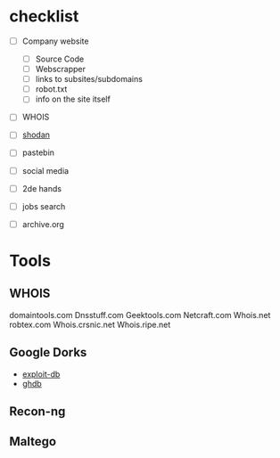 # checklist
- [ ] Company website
  - [ ] Source Code
  - [ ] Webscrapper
  - [ ] links to subsites/subdomains
  - [ ] robot.txt
  - [ ] info on the site itself
- [ ] WHOIS 
- [ ] [shodan](https://www.shodan.io/)
- [ ] pastebin
- [ ] social media
- [ ] 2de hands
- [ ] jobs search
- [ ] archive.org


# Tools
## WHOIS
  	
  domaintools.com
	Dnsstuff.com
	Geektools.com
  Netcraft.com
	Whois.net
	robtex.com
	Whois.crsnic.net
  Whois.ripe.net
  
## Google Dorks
- [exploit-db](https://www.exploit-db.com/google-hacking-database/)
- [ghdb](http://www.hackersforcharity.org/ghdb/)

## Recon-ng
## Maltego
